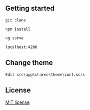 
## Getting started
```
git clone 

npm install

ng serve 

localhost:4200
```
## Change theme
```
Edit src\app\shared\theme\conf.scss
```

## License
[MIT license](LICENSE)
